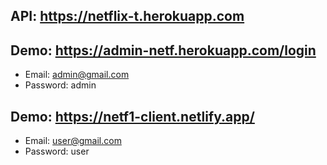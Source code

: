 
## API: https://netflix-t.herokuapp.com

## Demo: https://admin-netf.herokuapp.com/login
- Email: admin@gmail.com
- Password: admin

## Demo: https://netf1-client.netlify.app/
- Email: user@gmail.com
- Password: user
